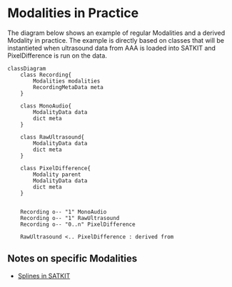 # Modalities in Practice

The diagram below shows an example of regular Modalities and a derived Modality in practice. The example is directly based on classes that will be instantieted when ultrasound data from AAA is loaded into SATKIT and PixelDifference is run on the data.

```mermaid
classDiagram
    class Recording{
        Modalities modalities
        RecordingMetaData meta
    }

    class MonoAudio{
        ModalityData data
        dict meta
    }

    class RawUltrasound{
        ModalityData data
        dict meta
    }

    class PixelDifference{
        Modality parent
        ModalityData data
        dict meta
    }


    Recording o-- "1" MonoAudio
    Recording o-- "1" RawUltrasound
    Recording o-- "0..n" PixelDifference

    RawUltrasound <.. PixelDifference : derived from

```

## Notes on specific Modalities

- [Splines in SATKIT](Splines.markdown)
